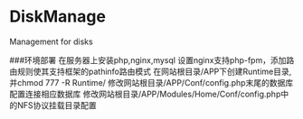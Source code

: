 # DiskManage
Management for disks

###环境部署
在服务器上安装php,nginx,mysql
设置nginx支持php-fpm，添加路由规则使其支持框架的pathinfo路由模式
在网站根目录/APP下创建Runtime目录,并chmod 777 -R Runtime/
修改网站根目录/APP/Conf/config.php末尾的数据库配置连接相应数据库
修改网站根目录/APP/Modules/Home/Conf/config.php中的NFS协议挂载目录配置